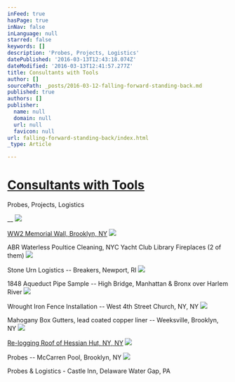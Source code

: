 ```yaml
---
inFeed: true
hasPage: true
inNav: false
inLanguage: null
starred: false
keywords: []
description: 'Probes, Projects, Logistics'
datePublished: '2016-03-13T12:43:18.074Z'
dateModified: '2016-03-13T12:41:57.277Z'
title: Consultants with Tools
author: []
sourcePath: _posts/2016-03-12-falling-forward-standing-back.md
published: true
authors: []
publisher:
  name: null
  domain: null
  url: null
  favicon: null
url: falling-forward-standing-back/index.html
_type: Article

---
```

# [Consultants with Tools][0]

Probes, Projects, Logistics

__
![](https://the-grid-user-content.s3-us-west-2.amazonaws.com/de4a6241-e543-4fb0-90eb-db9684ba911a.jpg)

[WW2 Memorial Wall, Brooklyn, NY][1]
![](https://the-grid-user-content.s3-us-west-2.amazonaws.com/36c04945-f2bf-417f-b3f9-68a645c18577.jpg)

ABR Waterless Poultice Cleaning, NYC Yacht Club Library Fireplaces (2 of them)
![](https://the-grid-user-content.s3-us-west-2.amazonaws.com/d3cb57e7-3aeb-470a-8ed0-4e8eac5a44b3.jpg)

Stone Urn Logistics -- Breakers, Newport, RI
![](https://the-grid-user-content.s3-us-west-2.amazonaws.com/4a2ab229-d374-4151-a7b5-d7c1d5fc7fdb.jpg)

1848 Aqueduct Pipe Sample -- High Bridge, Manhattan & Bronx over Harlem River
![](https://the-grid-user-content.s3-us-west-2.amazonaws.com/f7f05db4-8a81-4c99-af01-640dec044cfe.jpg)

Wrought Iron Fence Installation -- West 4th Street Church, NY, NY
![](https://the-grid-user-content.s3-us-west-2.amazonaws.com/9423f570-6270-4fb6-b64a-b38f8fe1cf82.jpg)

Mahogany Box Gutters, lead coated copper liner -- Weeksville, Brooklyn, NY
![](https://the-grid-user-content.s3-us-west-2.amazonaws.com/15676d73-a0fc-4279-94b3-6ae6628b09a9.jpg)

[Re-logging Roof of Hessian Hut, NY, NY][2]
![](https://the-grid-user-content.s3-us-west-2.amazonaws.com/51dbefdc-687c-4cee-bd25-30fa6b1e114a.jpg)

Probes -- McCarren Pool, Brooklyn, NY
![](https://the-grid-user-content.s3-us-west-2.amazonaws.com/5fe97bcf-bdcb-4810-bb30-c1b23a022432.jpg)

Probes & Logistics - Castle Inn, Delaware Water Gap, PA

[0]: https://thegrid.ai/where-what/
[1]: https://thegrid.ai/follett-project-ww2-memorial-wall/
[2]: https://thegrid.ai/follett-project-hessian-hut/